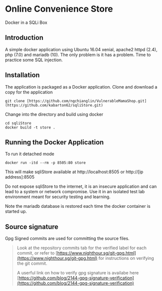 # Online Convenience Store
Docker in a SQLi Box

## Introduction

A simple docker application using Ubuntu 16.04 xenial, apache2 httpd (2.4), php (7.0) and mariadb (10). The only problem is it has a problem. Time to practice some SQL injection. 

## Installation

The application is packaged as a Docker application. Clone and download a copy for the application

    git clone [https://github.com/ngchianglin/VulnerableMamaShop.git](https://github.com/kabarton62/sqliStore.git)

Change into the directory and build using docker

    cd sqliStore
    docker build -t store .

## Running the Docker Application

To run it detached mode

    docker run -itd --rm -p 8505:80 store

This will make sqliStore available at http://localhost:8505 or http://[ip address]:8505

Do not expose sqliStore to the internet, it is an insecure application and can lead to a system or network compromise. 
Use it in an isolated test lab environment meant for security testing and learning. 
 
Note the mariadb database is restored each time the docker container is started up.     

## Source signature
Gpg Signed commits are used for committing the source files. 

> Look at the repository commits tab for the verified label for each commit, or refer to [https://www.nighthour.sg/git-gpg.html](https://www.nighthour.sg/git-gpg.html) for instructions on verifying the git commit. 
>
> A userful link on how to verify gpg signature is availabe here [https://github.com/blog/2144-gpg-signature-verification](https://github.com/blog/2144-gpg-signature-verification)





